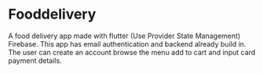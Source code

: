# Fooddelivery
A food delivery app made with flutter (Use Provider State Management) Firebase. This app has email authentication and backend already build in. The user can create an account browse the menu add to cart and input card payment details. 
